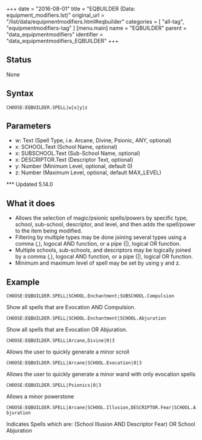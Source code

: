 +++
date = "2016-08-01"
title = "EQBUILDER (Data: equipment_modifiers.lst)"
original_url = "/list/data/equipmentmodifiers.html#eqbuilder"
categories = [ "all-tag", "equipmentmodifiers-tag" ]
[menu.main]
    name = "EQBUILDER"
    parent = "data_equipmentmodifiers"
    identifier = "data_equipmentmodifiers_EQBUILDER"
+++

## Status

None

## Syntax

`CHOOSE:EQBUILDER.SPELL|w|x|y|z`

## Parameters

-   w: Text (Spell Type, i.e. Arcane, Divine, Psionic,
    ANY, optional)
-   x: SCHOOL.Text (School Name, optional)
-   x: SUBSCHOOL.Text (Sub-School Name, optional)
-   x: DESCRIPTOR.Text (Descriptor Text, optional)
-   y: Number (Minimum Level, optional, default 0)
-   z: Number (Maximum Level, optional,
    default MAX\_LEVEL)



<span id="eqbuilder"></span> \*\*\* Updated 5.14.0

What it does
------------

-   Allows the selection of magic/psionic spells/powers by specific
    type, school, sub-school, descriptor, and level, and then adds the
    spell/power to the item being modified.
-   Filtering by multiple types may be done joining several types using
    a comma (,), logocal AND function, or a pipe (|), logical
    OR function.
-   Multiple schools, sub-schools, and descriptors may be logically
    joined by a comma (,), logocal AND function, or a pipe (|), logical
    OR function.
-   Minimum and maximum level of spell may be set by using y and z.

Example
-------

`CHOOSE:EQBUILDER.SPELL|SCHOOL.Enchantment;SUBSCHOOL.Compulsion`

Show all spells that are Evocation AND Compulsion.

`CHOOSE:EQBUILDER.SPELL|SCHOOL.Enchantment|SCHOOL.Abjuration`

Show all spells that are Evocation OR Abjuration.

`CHOOSE:EQBUILDER.SPELL|Arcane,Divine|0|3`

Allows the user to quickly generate a minor scroll

`CHOOSE:EQBUILDER.SPELL|Arcane|SCHOOL.Evocation|0|3`

Allows the user to quickly generate a minor wand with only evocation
spells

`CHOOSE:EQBUILDER.SPELL|Psionics|0|3`

Allows a minor powerstone

`CHOOSE:EQBUILDER.SPELL|Arcane|SCHOOL.Illusion,DESCRIPTOR.Fear|SCHOOL.Abjuration`

Indicates Spells which are: (School Illusion AND Descriptor Fear) OR
School Abjuration

